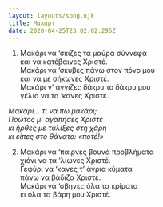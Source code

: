```yaml
---
layout: layouts/song.njk
title: Μακάρι
date: 2020-04-25T23:02:02.295Z
---
```

1. Μακάρι να ‘σκιζες τα μαύρα σύννεφα\
και να κατέβαινες Χριστέ.\
Μακάρι να ‘σκυβες πάνω στον πόνο μου\
και να με σήκωνες Χριστέ.\
Μακάρι ν’ άγγιζες δάκρυ το δάκρυ μου\
γέλιο να το ‘κανες Χριστέ.

*Μακάρι… τι να πω μακάρι;*\
*Πρώτος μ’ αγάπησες Χριστέ*\
*κι ήρθες με τύλιξες στη χάρη*\
*κι είπες στο θάνατο: «ποτέ!»*

2. Μακάρι να ‘παιρνες βουνά προβλήματα\
χιόνι να τα ‘λιωνες Χριστέ.\
Γεφύρι να ‘κανες τ’ άγρια κύματα\
πάνω να βάδιζα Χριστέ.\
Μακάρι να ‘σβηνες όλα τα κρίματα\
κι όλα τα βάρη μου Χριστέ.